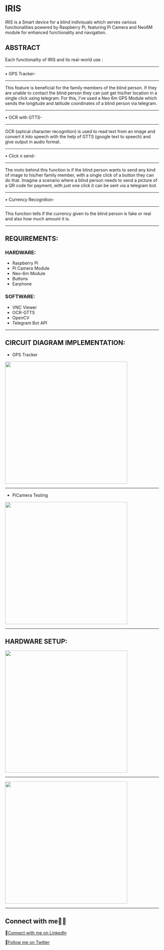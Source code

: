 # IRIS

IRIS is a Smart device for a blind indivisuals which serves various functionalities powered by Raspberry Pi, featuring Pi Camera and Neo6M module for enhanced functionality and navigation.

## ABSTRACT

Each functionality of IRIS and its real-world use :

---

• GPS Tracker-

---

This feature is beneficial for the family members of the blind person. If they are unable to contact the blind person they can just get his/her location in a single click using telegram. For this, I've used a Neo 6m GPS Module which sends the longitude and latitude coordinates of a blind person via telegram.

---

• OCR with GTTS-

---

OCR (optical character recognition) is used to read text from an image and convert it into speech with the help of GTTS (google text to speech) and give output in audio format.

---

• Click n send-

---

The moto behind this function is if the blind person wants to send any kind of image to his/her family member, with a single click of a button they can do that. Imagine a scenario where a blind person needs to send a picture of a QR code for payment, with just one click it can be sent via a telegram bot.

---

• Currency Recognition-

---

This function tells if the currency given to the blind person is fake or real and also how much amount it is.

---
## REQUIREMENTS:


### HARDWARE:

- Raspberry Pi
- Pi Camera Module
- Neo-6m Module
- Buttons
- Earphone

### SOFTWARE:

- VNC Viewer
- OCR-GTTS
- OpenCV
- Telegram Bot API

---

## CIRCUIT DIAGRAM IMPLEMENTATION:


- GPS Tracker

  

<img src="https://github.com/PratikMore55/IoT-based-projects/assets/138502602/6f466a08-8346-41d1-ba4d-9d5f6ddc5913" height="400">


---

- PiCamera Testing

  

<img src="https://github.com/PratikMore55/IoT-based-projects/assets/138502602/a7372c43-f017-4219-b085-6dcedb17ad41" height="400">


---
## HARDWARE SETUP:


<img src="https://github.com/PratikMore55/IoT-based-projects/assets/138502602/ed65cdfe-64b4-4cd1-87bd-14f2d3e804b4" height="400">

---

<img src="https://github.com/PratikMore55/IoT-based-projects/assets/138502602/99c1f3bf-db97-4596-9dec-323f1e4016de" height="400">


---
## Connect with me👨‍💻


:rocket:[Connect with me on LinkedIn](https://www.linkedin.com/in/pratik-more-0397bb291/)

:rocket:[Follow me on Twitter](https://twitter.com/aero5665)
